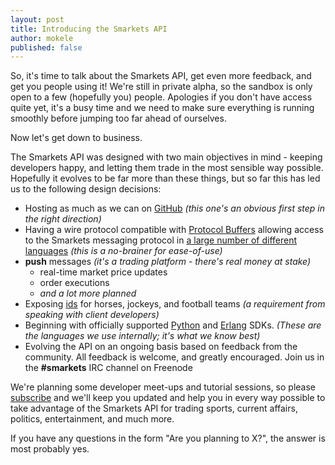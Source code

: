 ```yaml
---
layout: post
title: Introducing the Smarkets API
author: mokele
published: false
---
```

So, it's time to talk about the Smarkets API, get even more feedback, and get you people using it! We're still in private alpha, so the sandbox is only open to a few (hopefully you) people. Apologies if you don't have access quite yet, it's a busy time and we need to make sure everything is running smoothly before jumping too far ahead of ourselves.

Now let's get down to business.

The Smarkets API was designed with two main objectives in mind - keeping developers happy, and letting them trade in the most sensible way possible. Hopefully it evolves to be far more than these things, but so far this has led us to the following design decisions:

 * Hosting as much as we can on [GitHub][] _(this one's an obvious first step in the right direction)_
 * Having a wire protocol compatible with [Protocol Buffers][] allowing access to the Smarkets messaging protocol in [a large number of different languages](http://code.google.com/p/protobuf/wiki/ThirdPartyAddOns) _(this is a no-brainer for ease-of-use)_
 * __push__ messages _(it's a trading platform - there's real money at stake)_
   * real-time market price updates
   * order executions
   * _and a lot more planned_
 * Exposing [ids](/docs/#seto/entity-relationship) for horses, jockeys, and football teams _(a requirement from speaking with client developers)_
 * Beginning with officially supported [Python][] and [Erlang][] SDKs. _(These are the languages we use internally; it's what we know best)_
 * Evolving the API on an ongoing basis based on feedback from the community. All feedback is welcome, and greatly encouraged. Join us in the __#smarkets__ IRC channel on Freenode

We're planning some developer meet-ups and tutorial sessions, so please [subscribe][] and we'll keep you updated and help you in every way possible to take advantage of the Smarkets API for trading sports, current affairs, politics, entertainment, and much more.

If you have any questions in the form "Are you planning to X?", the answer is most probably yes.

[GitHub]: https://github.com/smarkets
[Protocol Buffers]: http://code.google.com/p/protobuf/
[Python]: https://github.com/smarkets/smk_python_sdk
[Erlang]: https://github.com/smarkets/smk_erlang_sdk
[subscribe]: http://feeds.feedburner.com/SmarketsApi
